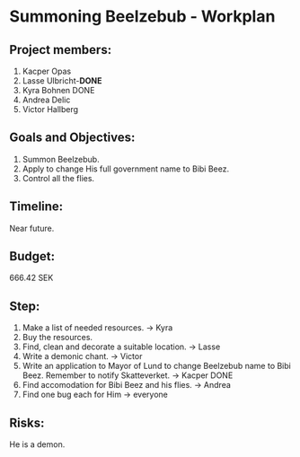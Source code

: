 # Summoning Beelzebub - Workplan

## Project members:
1. Kacper Opas
2. Lasse Ulbricht-**DONE**
3. Kyra Bohnen DONE
4. Andrea Delic
5. Victor Hallberg

## Goals and Objectives:
1. Summon Beelzebub.
2. Apply to change His full government name to Bibi Beez.
2. Control all the flies.

## Timeline:
Near future.

## Budget:
666.42 SEK

## Step:
1. Make a list of needed resources. -> Kyra 
2. Buy the resources.
3. Find, clean and decorate a suitable location. -> Lasse
4. Write a demonic chant. -> Victor
5. Write an application to Mayor of Lund to change Beelzebub name to Bibi Beez. Remember to notify Skatteverket. -> Kacper DONE
6. Find accomodation for Bibi Beez and his flies. -> Andrea
7. Find one bug each for Him -> everyone

## Risks:
He is a demon.